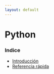 ```yaml
---
layout: default
---
```

# Python
### Indice
+ [Introducción](./introduccion.md)
+ [Referencia rápida](./referencia_rapida.md)